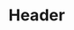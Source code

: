 <!-- TITLE: Pact Of Shadow -->
<!-- SUBTITLE: Transfers your own health to your target at a rate of 150 hit points every six seconds for 24 seconds. -->

# Header